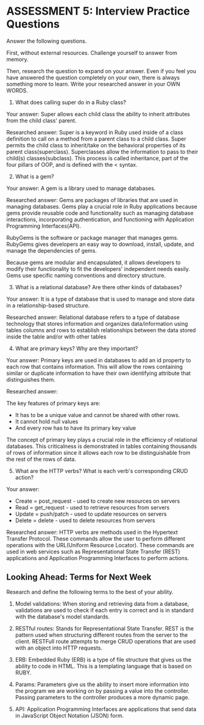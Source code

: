 # ASSESSMENT 5: Interview Practice Questions

Answer the following questions.

First, without external resources. Challenge yourself to answer from memory.

Then, research the question to expand on your answer. Even if you feel you have answered the question completely on your own, there is always something more to learn. Write your researched answer in your OWN WORDS.

1. What does calling super do in a Ruby class?

Your answer:
Super allows each child class the ability to inherit attributes from the child class' parent. 

Researched answer: 
Super is a keyword in Ruby used inside of a class definition to call on a method from a parent class to a child class. Super permits the child class to inherit/take on the behavioral properties of its parent class(superclass). Superclasses allow the information to pass to their child(s) classes(subclass). This process is called inheritance, part of the four pillars of OOP, and is defined with the < syntax. 

2. What is a gem?

Your answer:
A gem is a library used to manage databases.

Researched answer: 
Gems are packages of libraries that are used in managing databases. Gems play a crucial role in Ruby applications because gems provide reusable code and functionality such as managing database interactions, incorporating authentication, and functioning with Application Programming Interfaces(API).

RubyGems is the software or package manager that manages gems. RubyGems gives developers an easy way to download, install, update, and manage the dependencies of gems. 

Because gems are modular and encapsulated, it allows developers to modify their functionality to fit the developers' independent needs easily. Gems use specific naming conventions and directory structure. 


3. What is a relational database? Are there other kinds of databases?

Your answer:
It is a type of database that is used to manage and store data in a relationship-based structure.

Researched answer:
Relational database refers to a type of database technology that stores information and organizes data/information using tables columns and rows to establish relationships between the data stored inside the table and/or with other tables

4. What are primary keys? Why are they important?

Your answer:
Primary keys are used in databases to add an id property to each row that contains information. This will allow the rows containing similar or duplicate information to have their own identifying attribute that distinguishes them. 

Researched answer:

The key features of primary keys are:
- It has to be a unique value and cannot be shared with other rows.
- It cannot hold null values
- And every row has to have its primary key value

The concept of primary key plays a crucial role in the efficiency of relational databases. This criticalness is demonstrated in tables containing thousands of rows of information since it allows each row to be distinguishable from the rest of the rows of data.

5. What are the HTTP verbs? What is each verb's corresponding CRUD action?

Your answer: 
- Create    =   post_request - used to create new resources on servers
- Read      =   get_request - used to retrieve resources from servers
- Update    =   push/patch - used to update resources on servers
- Delete    =   delete - used to delete resources from servers

Researched answer:
HTTP verbs are methods used in the Hypertext Transfer Protocol. These commands allow the user to perform different operations with the URL(Uniform Resource Locator). These commands are used in web services such as Representational State Transfer (REST) applications and Application Programming Interfaces to perform actions. 

## Looking Ahead: Terms for Next Week

Research and define the following terms to the best of your ability.

1. Model validations:
    When storing and retrieving data from a database, validations are used to check if each entry is correct and is in standard with the database's model standards.

2. RESTful routes:
    Stands for Representational State Transfer. REST is the pattern used when structuring different routes from the server to the client. RESTFull route attempts to merge CRUD operations that are used with an object into HTTP requests.


3. ERB:
    Embedded Ruby (ERB) is a type of file structure that gives us the ability to code in HTML. This is a templating language that is based on RUBY.

4. Params:
    Parameters give us the ability to insert more information into the program we are working on by passing a value into the controller. Passing parameters to the controller produces a more dynamic page. 

5. API:
    Application Programming Interfaces are applications that send data in JavaScript Object Notation (JSON) form.  